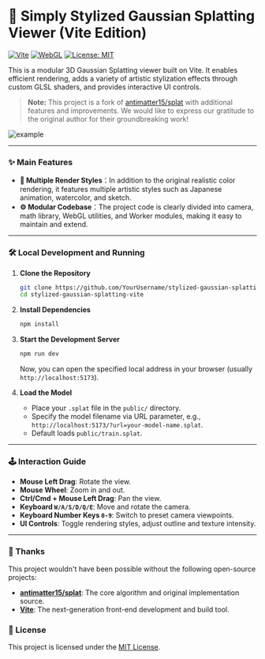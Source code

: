 # 🎨 Simply Stylized Gaussian Splatting Viewer (Vite Edition)

[![Vite](https://img.shields.io/badge/vite-%23646CFF.svg?style=for-the-badge&logo=vite&logoColor=white)](https://vitejs.dev/)
[![WebGL](https://img.shields.io/badge/WebGL-2.0-blue?style=for-the-badge&logo=webgl)](https://www.khronos.org/webgl/)
[![License: MIT](https://img.shields.io/badge/License-MIT-yellow.svg?style=for-the-badge)](https://opensource.org/licenses/MIT)

This is a modular 3D Gaussian Splatting viewer built on Vite. It enables efficient rendering, adds a variety of artistic stylization effects through custom GLSL shaders, and provides interactive UI controls.

> **Note:** This project is a fork of [antimatter15/splat](https://github.com/antimatter15/splat) with additional features and improvements. We would like to express our gratitude to the original author for their groundbreaking work!

![example](https://i.imgur.com/byfeebE.png)

---

### ✨ Main Features

-   **🎨 Multiple Render Styles**：In addition to the original realistic color rendering, it features multiple artistic styles such as Japanese animation, watercolor, and sketch.
-   **⚙️ Modular Codebase**：The project code is clearly divided into camera, math library, WebGL utilities, and Worker modules, making it easy to maintain and extend.

---

### 🛠️ Local Development and Running

1.  **Clone the Repository**
    ```bash
    git clone https://github.com/YourUsername/stylized-gaussian-splatting-vite.git
    cd stylized-gaussian-splatting-vite
    ```

2.  **Install Dependencies**

    ```bash
    npm install
    ```

3.  **Start the Development Server**
    ```bash
    npm run dev
    ```
    Now, you can open the specified local address in your browser (usually `http://localhost:5173`).

4.  **Load the Model**
    -   Place your `.splat` file in the `public/` directory.
    -   Specify the model filename via URL parameter, e.g., `http://localhost:5173/?url=your-model-name.splat`.
    -   Default loads `public/train.splat`.

---

### 🕹️ Interaction Guide

-   **Mouse Left Drag**: Rotate the view.
-   **Mouse Wheel**: Zoom in and out.
-   **Ctrl/Cmd + Mouse Left Drag**: Pan the view.
-   **Keyboard `W/A/S/D/Q/E`**: Move and rotate the camera.
-   **Keyboard Number Keys `0-9`**: Switch to preset camera viewpoints.
-   **UI Controls**: Toggle rendering styles, adjust outline and texture intensity.

---

### 🙏 Thanks

This project wouldn't have been possible without the following open-source projects:

-   **[antimatter15/splat](https://github.com/antimatter15/splat)**: The core algorithm and original implementation source.
-   **[Vite](https://vitejs.dev/)**: The next-generation front-end development and build tool.

### 📄 License

This project is licensed under the [MIT License](LICENSE).
